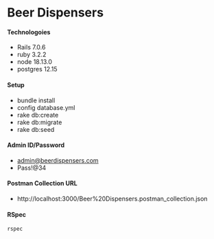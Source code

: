 # Beer Dispensers

#### Technologoies
- Rails 7.0.6
- ruby 3.2.2
- node 18.13.0
- postgres 12.15

#### Setup
- bundle install
- config database.yml
- rake db:create
- rake db:migrate
- rake db:seed

#### Admin ID/Password
- admin@beerdispensers.com
- Pass!@34

#### Postman Collection URL
- http://localhost:3000/Beer%20Dispensers.postman_collection.json

#### RSpec
```sh
rspec
```